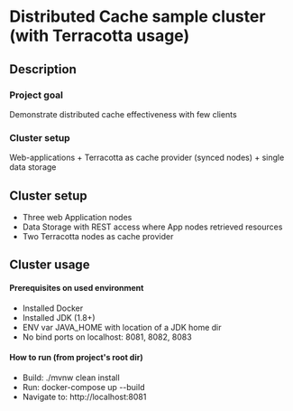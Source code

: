 # Distributed Cache sample cluster (with Terracotta usage)

## Description
### Project goal
Demonstrate distributed cache effectiveness with few clients
### Cluster setup
Web-applications + Terracotta as cache provider (synced nodes) + single data storage
            

## Cluster setup
 - Three web Application nodes
 - Data Storage with REST access where App nodes retrieved resources 
 - Two Terracotta nodes as cache provider

## Cluster usage
#### Prerequisites on used environment 
 * Installed Docker
 * Installed JDK (1.8+) 
 * ENV var JAVA_HOME with location of a JDK home dir
 * No bind ports on localhost: 8081, 8082, 8083
 
#### How to run (from project's root dir)
 * Build: ./mvnw clean install
 * Run: docker-compose up --build
 * Navigate to: http://localhost:8081